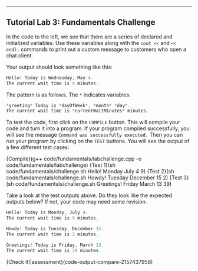 ---

## Tutorial Lab 3: Fundamentals Challenge

In the code to the left, we see that there are a series of declared and initialized variables. Use these variables along with the `cout <<` and `<< endl;` commands to print out a custom message to customers who open a chat client.

Your output should look something like this:
```c++
Hello! Today is Wednesday, May 4.
The current wait time is 4 minutes.
```

The pattern is as follows. The `*` indicates variables:
```c++
*greeting* Today is *dayOfWeek*, *month* *day*.
The current wait time is *currentWaitMinutes* minutes.
```

To test the code, first click on the `COMPILE` button. This will compile your code and turn it into a program. If your program compiled successfully, you will see the message `Command was successfully executed.` Then you can run your program by clicking on the `TEST` buttons. You will see the output of a few different test cases:

{Compile}(g++ code/fundamentals/labchallenge.cpp -o code/fundamentals/labchallenge)
{Test 1}(sh code/fundamentals/challenge.sh Hello! Monday July 4 9)
{Test 2}(sh code/fundamentals/challenge.sh Howdy! Tuesday December 15 2)
{Test 3}(sh code/fundamentals/challenge.sh Greetings! Friday March 13 39)


Take a look at the test outputs above. Do they look like the expected outputs below? If not, your code may need some revision.
```c++
Hello! Today is Monday, July 4.
The current wait time is 9 minutes.
```
```c++
Howdy! Today is Tuesday, December 15.
The current wait time is 2 minutes.
```
```c++
Greetings! Today is Friday, March 13.
The current wait time is 39 minutes.
```

{Check It!|assessment}(code-output-compare-2157437958)
